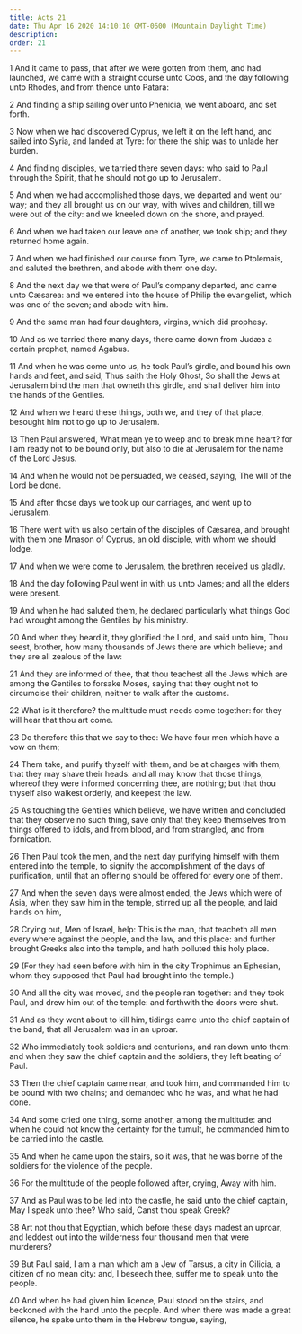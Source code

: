 ```yaml
---
title: Acts 21
date: Thu Apr 16 2020 14:10:10 GMT-0600 (Mountain Daylight Time)
description: 
order: 21
---
```


<p>
  1 And it came to pass, that after we were gotten from them, and had launched,
  we came with a straight course unto Coos, and the day following unto Rhodes,
  and from thence unto Patara:
</p>
<p>
  2 And finding a ship sailing over unto Phenicia, we went aboard, and set
  forth.
</p>
<p>
  3 Now when we had discovered Cyprus, we left it on the left hand, and sailed
  into Syria, and landed at Tyre: for there the ship was to unlade her burden.
</p>
<p>
  4 And finding disciples, we tarried there seven days: who said to Paul through
  the Spirit, that he should not go up to Jerusalem.
</p>
<p>
  5 And when we had accomplished those days, we departed and went our way; and
  they all brought us on our way, with wives and children, till we were out of
  the city: and we kneeled down on the shore, and prayed.
</p>
<p>
  6 And when we had taken our leave one of another, we took ship; and they
  returned home again.
</p>
<p>
  7 And when we had finished our course from Tyre, we came to Ptolemais, and
  saluted the brethren, and abode with them one day.
</p>
<p>
  8 And the next day we that were of Paul&#x2019;s company departed, and came
  unto C&#xE6;sarea: and we entered into the house of Philip the evangelist,
  which was one of the seven; and abode with him.
</p>
<p>9 And the same man had four daughters, virgins, which did prophesy.</p>
<p>
  10 And as we tarried there many days, there came down from Jud&#xE6;a a
  certain prophet, named Agabus.
</p>
<p>
  11 And when he was come unto us, he took Paul&#x2019;s girdle, and bound his
  own hands and feet, and said, Thus saith the Holy Ghost, So shall the Jews at
  Jerusalem bind the man that owneth this girdle, and shall deliver him into the
  hands of the Gentiles.
</p>
<p>
  12 And when we heard these things, both we, and they of that place, besought
  him not to go up to Jerusalem.
</p>
<p>
  13 Then Paul answered, What mean ye to weep and to break mine heart? for I am
  ready not to be bound only, but also to die at Jerusalem for the name of the
  Lord Jesus.
</p>
<p>
  14 And when he would not be persuaded, we ceased, saying, The will of the Lord
  be done.
</p>
<p>
  15 And after those days we took up our carriages, and went up to Jerusalem.
</p>
<p>
  16 There went with us also certain of the disciples of C&#xE6;sarea, and
  brought with them one Mnason of Cyprus, an old disciple, with whom we should
  lodge.
</p>
<p>17 And when we were come to Jerusalem, the brethren received us gladly.</p>
<p>
  18 And the day following Paul went in with us unto James; and all the elders
  were present.
</p>
<p>
  19 And when he had saluted them, he declared particularly what things God had
  wrought among the Gentiles by his ministry.
</p>
<p>
  20 And when they heard it, they glorified the Lord, and said unto him, Thou
  seest, brother, how many thousands of Jews there are which believe; and they
  are all zealous of the law:
</p>
<p>
  21 And they are informed of thee, that thou teachest all the Jews which are
  among the Gentiles to forsake Moses, saying that they ought not to circumcise
  their children, neither to walk after the customs.
</p>
<p>
  22 What is it therefore? the multitude must needs come together: for they will
  hear that thou art come.
</p>
<p>
  23 Do therefore this that we say to thee: We have four men which have a vow on
  them;
</p>
<p>
  24 Them take, and purify thyself with them, and be at charges with them, that
  they may shave their heads: and all may know that those things, whereof they
  were informed concerning thee, are nothing; but that thou thyself also walkest
  orderly, and keepest the law.
</p>
<p>
  25 As touching the Gentiles which believe, we have written and concluded that
  they observe no such thing, save only that they keep themselves from things
  offered to idols, and from blood, and from strangled, and from fornication.
</p>
<p>
  26 Then Paul took the men, and the next day purifying himself with them
  entered into the temple, to signify the accomplishment of the days of
  purification, until that an offering should be offered for every one of them.
</p>
<p>
  27 And when the seven days were almost ended, the Jews which were of Asia,
  when they saw him in the temple, stirred up all the people, and laid hands on
  him,
</p>
<p>
  28 Crying out, Men of Israel, help: This is the man, that teacheth all men
  every where against the people, and the law, and this place: and further
  brought Greeks also into the temple, and hath polluted this holy place.
</p>
<p>
  29 (For they had seen before with him in the city Trophimus an Ephesian, whom
  they supposed that Paul had brought into the temple.)
</p>
<p>
  30 And all the city was moved, and the people ran together: and they took
  Paul, and drew him out of the temple: and forthwith the doors were shut.
</p>
<p>
  31 And as they went about to kill him, tidings came unto the chief captain of
  the band, that all Jerusalem was in an uproar.
</p>
<p>
  32 Who immediately took soldiers and centurions, and ran down unto them: and
  when they saw the chief captain and the soldiers, they left beating of Paul.
</p>
<p>
  33 Then the chief captain came near, and took him, and commanded him to be
  bound with two chains; and demanded who he was, and what he had done.
</p>
<p>
  34 And some cried one thing, some another, among the multitude: and when he
  could not know the certainty for the tumult, he commanded him to be carried
  into the castle.
</p>
<p>
  35 And when he came upon the stairs, so it was, that he was borne of the
  soldiers for the violence of the people.
</p>
<p>36 For the multitude of the people followed after, crying, Away with him.</p>
<p>
  37 And as Paul was to be led into the castle, he said unto the chief captain,
  May I speak unto thee? Who said, Canst thou speak Greek?
</p>
<p>
  38 Art not thou that Egyptian, which before these days madest an uproar, and
  leddest out into the wilderness four thousand men that were murderers?
</p>
<p>
  39 But Paul said, I am a man which am a Jew of Tarsus, a city in Cilicia, a
  citizen of no mean city: and, I beseech thee, suffer me to speak unto the
  people.
</p>
<p>
  40 And when he had given him licence, Paul stood on the stairs, and beckoned
  with the hand unto the people. And when there was made a great silence, he
  spake unto them in the Hebrew tongue, saying,
</p>
